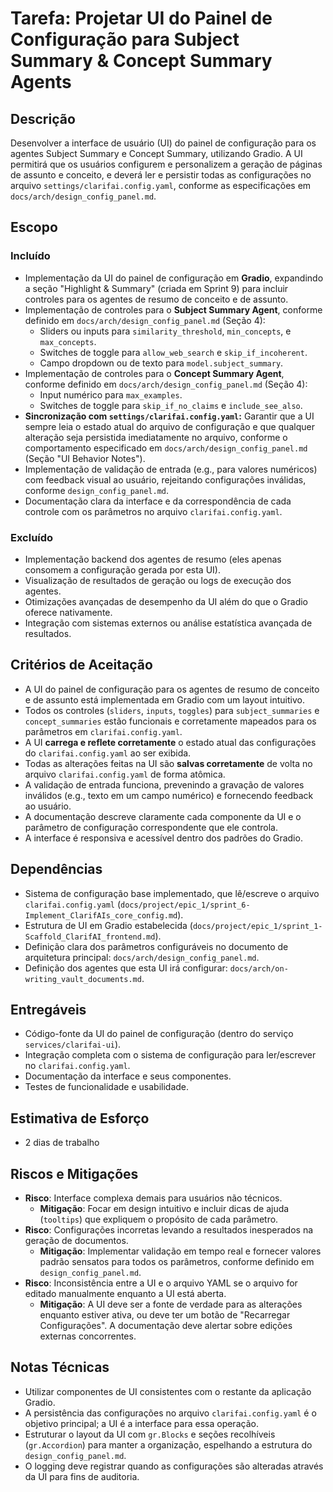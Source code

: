 # Tarefa: Projetar UI do Painel de Configuração para Subject Summary & Concept Summary Agents

## Descrição
Desenvolver a interface de usuário (UI) do painel de configuração para os agentes Subject Summary e Concept Summary, utilizando Gradio. A UI permitirá que os usuários configurem e personalizem a geração de páginas de assunto e conceito, e deverá ler e persistir todas as configurações no arquivo `settings/clarifai.config.yaml`, conforme as especificações em `docs/arch/design_config_panel.md`.

## Escopo

### Incluído
- Implementação da UI do painel de configuração em **Gradio**, expandindo a seção "Highlight & Summary" (criada em Sprint 9) para incluir controles para os agentes de resumo de conceito e de assunto.
- Implementação de controles para o **Subject Summary Agent**, conforme definido em `docs/arch/design_config_panel.md` (Seção 4):
    - Sliders ou inputs para `similarity_threshold`, `min_concepts`, e `max_concepts`.
    - Switches de toggle para `allow_web_search` e `skip_if_incoherent`.
    - Campo dropdown ou de texto para `model.subject_summary`.
- Implementação de controles para o **Concept Summary Agent**, conforme definido em `docs/arch/design_config_panel.md` (Seção 4):
    - Input numérico para `max_examples`.
    - Switches de toggle para `skip_if_no_claims` e `include_see_also`.
- **Sincronização com `settings/clarifai.config.yaml`:** Garantir que a UI sempre leia o estado atual do arquivo de configuração e que qualquer alteração seja persistida imediatamente no arquivo, conforme o comportamento especificado em `docs/arch/design_config_panel.md` (Seção "UI Behavior Notes").
- Implementação de validação de entrada (e.g., para valores numéricos) com feedback visual ao usuário, rejeitando configurações inválidas, conforme `design_config_panel.md`.
- Documentação clara da interface e da correspondência de cada controle com os parâmetros no arquivo `clarifai.config.yaml`.

### Excluído
- Implementação backend dos agentes de resumo (eles apenas consomem a configuração gerada por esta UI).
- Visualização de resultados de geração ou logs de execução dos agentes.
- Otimizações avançadas de desempenho da UI além do que o Gradio oferece nativamente.
- Integração com sistemas externos ou análise estatística avançada de resultados.

## Critérios de Aceitação
- A UI do painel de configuração para os agentes de resumo de conceito e de assunto está implementada em Gradio com um layout intuitivo.
- Todos os controles (`sliders`, `inputs`, `toggles`) para `subject_summaries` e `concept_summaries` estão funcionais e corretamente mapeados para os parâmetros em `clarifai.config.yaml`.
- A UI **carrega e reflete corretamente** o estado atual das configurações do `clarifai.config.yaml` ao ser exibida.
- Todas as alterações feitas na UI são **salvas corretamente** de volta no arquivo `clarifai.config.yaml` de forma atômica.
- A validação de entrada funciona, prevenindo a gravação de valores inválidos (e.g., texto em um campo numérico) e fornecendo feedback ao usuário.
- A documentação descreve claramente cada componente da UI e o parâmetro de configuração correspondente que ele controla.
- A interface é responsiva e acessível dentro dos padrões do Gradio.

## Dependências
- Sistema de configuração base implementado, que lê/escreve o arquivo `clarifai.config.yaml` (`docs/project/epic_1/sprint_6-Implement_ClarifAIs_core_config.md`).
- Estrutura de UI em Gradio estabelecida (`docs/project/epic_1/sprint_1-Scaffold_ClarifAI_frontend.md`).
- Definição clara dos parâmetros configuráveis no documento de arquitetura principal: `docs/arch/design_config_panel.md`.
- Definição dos agentes que esta UI irá configurar: `docs/arch/on-writing_vault_documents.md`.

## Entregáveis
- Código-fonte da UI do painel de configuração (dentro do serviço `services/clarifai-ui`).
- Integração completa com o sistema de configuração para ler/escrever no `clarifai.config.yaml`.
- Documentação da interface e seus componentes.
- Testes de funcionalidade e usabilidade.

## Estimativa de Esforço
- 2 dias de trabalho

## Riscos e Mitigações
- **Risco**: Interface complexa demais para usuários não técnicos.
  - **Mitigação**: Focar em design intuitivo e incluir dicas de ajuda (`tooltips`) que expliquem o propósito de cada parâmetro.
- **Risco**: Configurações incorretas levando a resultados inesperados na geração de documentos.
  - **Mitigação**: Implementar validação em tempo real e fornecer valores padrão sensatos para todos os parâmetros, conforme definido em `design_config_panel.md`.
- **Risco**: Inconsistência entre a UI e o arquivo YAML se o arquivo for editado manualmente enquanto a UI está aberta.
  - **Mitigação**: A UI deve ser a fonte de verdade para as alterações enquanto estiver ativa, ou deve ter um botão de "Recarregar Configurações". A documentação deve alertar sobre edições externas concorrentes.

## Notas Técnicas
- Utilizar componentes de UI consistentes com o restante da aplicação Gradio.
- A persistência das configurações no arquivo `clarifai.config.yaml` é o objetivo principal; a UI é a interface para essa operação.
- Estruturar o layout da UI com `gr.Blocks` e seções recolhíveis (`gr.Accordion`) para manter a organização, espelhando a estrutura do `design_config_panel.md`.
- O logging deve registrar quando as configurações são alteradas através da UI para fins de auditoria.
